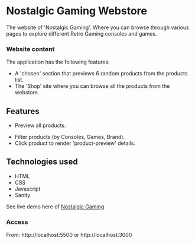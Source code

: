 # Nostalgic Gaming Webstore
The website of 'Nostalgic Gaming'. Where you can browse through various pages to explore different Retro Gaming consoles and games. 

### Website content
The application has the following features: 
- A 'chosen' section that previews 6 random products from the products list. 
- The 'Shop' site where you can browse all the products from the webstore. 

## Features
- Preview all products. 
<!-- - Add product to shopping cart. 
- Checkout form.  -->
- Filter products (by Consoles, Games, Brand).
- Click product to render 'product-preview' details. 


## Technologies used
- HTML
- CSS
- Javascript
- Sanity

See live demo here of [Nostalgic Gaming](https://nostalgic-gaming-webstore.netlify.app/)

### Access
From: http://localhost:5500 or http://localhost:3000

